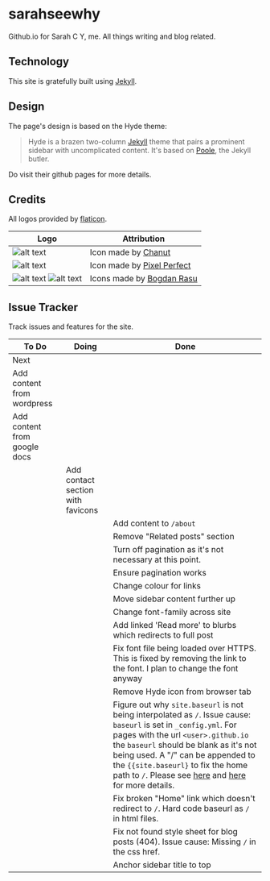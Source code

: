 # sarahseewhy

Github.io for Sarah C Y, me. All things writing and blog related.

## Technology 
This site is gratefully built using [Jekyll](https://jekyllrb.com/docs/github-pages/). 

## Design
The page's design is based on the Hyde theme:

> Hyde is a brazen two-column [Jekyll](http://jekyllrb.com) theme that pairs a prominent sidebar with uncomplicated content. It's based on [Poole](http://getpoole.com), the Jekyll butler.

Do visit their github pages for more details.

## Credits

All logos provided by [flaticon](www.flaticon.com).

| Logo | Attribution |
|------|-------------|
| ![alt text][email] | Icon made by [Chanut](https://www.flaticon.com/authors/chanut)  |
| ![alt text][github] | Icon made by [Pixel Perfect](https://www.flaticon.com/authors/pixel-perfect) |
| ![alt text][linkedin] ![alt text][twitter] | Icons made by [Bogdan Rasu](https://www.flaticon.com/authors/bogdan-rosu) |

[email]: https://github.com/sarahseewhy/sarahseewhy.github.io/blob/master/public/logos/svg/email.svg
[github]: https://github.com/sarahseewhy/sarahseewhy.github.io/blob/master/public/logos/svg/github.svg
[linkedin]: https://github.com/sarahseewhy/sarahseewhy.github.io/blob/master/public/logos/svg/linkedin.svg
[twitter]: https://github.com/sarahseewhy/sarahseewhy.github.io/blob/master/public/logos/svg/twitter.svg

## Issue Tracker

Track issues and features for the site.

| To Do | Doing | Done|
|-------|-------|-----|
| Next | | |
| Add content from wordpress | | |
| Add content from google docs | | |
|  |  Add contact section with favicons | |
|  | | Add content to `/about` |
|  | | Remove "Related posts" section |
|  | | Turn off pagination as it's not necessary at this point. |
|  | | Ensure pagination works |
|  | | Change colour for links |
|  | | Move sidebar content further up |
|  | | Change font-family across site |
|  | | Add linked 'Read more' to blurbs which redirects to full post |
|  | | Fix font file being loaded over HTTPS. This is fixed by removing the link to the font. I plan to change the font anyway |
|  | | Remove Hyde icon from browser tab |
|  | | Figure out why `site.baseurl` is not being interpolated as `/`. Issue cause: `baseurl` is set in `_config.yml`. For pages with the url `<user>.github.io` the `baseurl` should be blank as it's not being used. A "/" can be appended to the `{{site.baseurl}` to fix the home path to `/`. Please see [here](https://byparker.com/blog/2014/clearing-up-confusion-around-baseurl/) and [here](https://software-carpentry.org/blog/2016/09/we-still-cant-have-nice-things.html) for more details. |
|  | | Fix broken "Home" link which doesn't redirect to `/`. Hard code baseurl as `/` in html files. |
|  | | Fix not found style sheet for blog posts (404). Issue cause: Missing `/` in the css href. |
|  | | Anchor sidebar title to top |





